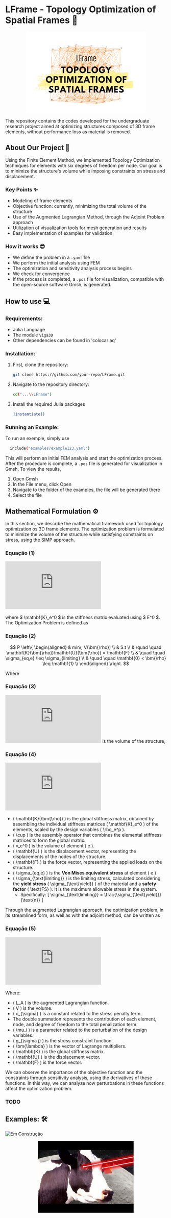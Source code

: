# LFrame - Topology Optimization of Spatial Frames 📐

<p align="center">
<img src="./docs/spatttttttial.png">
</p>

This repository contains the codes developed for the undergraduate research project aimed at optimizing structures composed of 3D frame elements, without performance loss as material is removed.

## About Our Project :rocket:

Using the Finite Element Method, we implemented Topology Optimization techniques for elements with six degrees of freedom per node. Our goal is to minimize the structure's volume while imposing constraints on stress and displacement.

### Key Points :sparkles:

- Modeling of frame elements
- Objective function: currently, minimizing the total volume of the structure
- Use of the Augmented Lagrangian Method, through the Adjoint Problem approach
- Utilization of visualization tools for mesh generation and results
- Easy implementation of examples for validation

### How it works :sunglasses:

  - We define the problem in a `.yaml` file
  - We perform the initial analysis using FEM
  - The optimization and sensitivity analysis process begins
  - We check for convergence
  - If the process is completed, a `.pos` file for visualization, compatible with the open-source software Gmsh, is generated.

## How to use :computer:
### Requirements:
- Julia Language
- The module `Viga3D`
- Other dependencies can be found in 'colocar aq'

### Installation:
1. First, clone the repository:
    ```bash
   git clone https://github.com/your-repo/LFrame.git
2. Navigate to the repository directory:
   ```bash
   cd("...\\LFrame")
3. Install the required Julia packages
   ```bash
   ]instantiate()
   ```

### Running an Example:
To run an exemple, simply use
```bash
  include("examples/example123.yaml")
```

This will perform an initial FEM analysis and start the optimization process. After the procedure is complete, a `.pos` file is generated for visualization in Gmsh. To view the results,
1. Open Gmsh
2. In the File menu, click Open
3. Navigate to the folder of the examples, the file will be generated there
4. Select the file

## Mathematical Formulation ⚙️

In this section, we describe the mathematical framework used for topology optimization os 3D frame elements. The optimization problem is formulated to minimize the volume of the structure while satisfying constraints on stress, using the SIMP approach.

### Equação (1)
![Fórmula](https://latex.codecogs.com/png.latex?%5Cmathbf%7BK%7D_e%28%5Crho_e%29%20%3D%20%5Crho%5Ep_e%20%5Cmathbf%7BK%7D_e%5E0)

where $ \mathbf{K}_e^0 $ is the stiffness matrix evaluated using $ E^0 $.
The Optimization Problem is defined as

### Equação (2)
$$      P  \left\{
    \begin{aligned}
    & min\; V(\bm{\rho}) \\
    & S.t \\
    & \quad \quad \mathbf{K}(\bm{\rho})\mathbf{U}(\bm{\rho}) = \mathbf{F} \\
    & \quad \quad \sigma_{eq,e} \leq \sigma_{limiting} \\
    & \quad \quad \mathbf{0} < \bm{\rho} \leq \mathbf{1} \\
    \end{aligned}
    \right.
$$

Where


### Equação (3)
![Volume](https://latex.codecogs.com/png.latex?V%28%5Cbm%7B%5Crho%7D%29%20%3D%20%5Csum_%7Be%3D1%7D%5En%20%5Crho_e%20v_e%5E0)
is the volume of the structure,
### Equação (4)
![Matriz de Rigidez Global](https://latex.codecogs.com/png.latex?%5Cmathbf%7BK%7D%28%5Cbm%7B%5Crho%7D%29%20%3D%20%5Ccup_%7Be%3D1%7D%5En%20%5Crho_e%5Ep%20%5Cmathbf%7BK%7D_e%5E0)

- \( \mathbf{K}(\bm{\rho}) \) is the global stiffness matrix, obtained by assembling the individual stiffness matrices \( \mathbf{K}_e^0 \) of the elements, scaled by the design variables \( \rho_e^p \).
- \( \cup \) is the assembly operator that combines the elemental stiffness matrices to form the global matrix.
- \( v_e^0 \) is the volume of element \( e \).
- \( \mathbf{U} \) is the displacement vector, representing the displacements of the nodes of the structure.
- \( \mathbf{F} \) is the force vector, representing the applied loads on the structure.
- \( \sigma_{eq,e} \) is the **Von Mises equivalent stress** at element \( e \)
- \( \sigma_{\text{limiting}} \) is the limiting stress, calculated considering the **yield stress** \( \sigma_{\text{yield}} \) of the material and a **safety factor** \( \text{FS} \). It is the maximum allowable stress in the system.
  - Specifically: 
    \[
    \sigma_{\text{limiting}} = \frac{\sigma_{\text{yield}}}{\text{n}}
    \]

Through the augmented Lagrangian approach, the optimization problem, in its streamlined form, as well as with the adjoint method, can be written as
### Equação (5)
![Lagrangian](https://latex.codecogs.com/png.latex?L_A%20%3D%20V%20%20%2B%20%5Cfrac%7Bc_%7B%5Csigma%7D%7D%7B2%284ne%29%7D%20%5Csum_%7Be%3D1%7D%5Ene%20%5Csum_%7Bno%3D1%7D%5E2%5Csum_%7Ba%3D0%7D%5E1%5Cleft%3C%20%5Cfrac%7B%5Cmu_i%7D%7Bc%7D%2Bg_%7B%5Csigma%20j%7D%20%5Cright%3E%5E2%20%2B%20%5Cbm%7B%5Clambda%7D%5ET%28%5Cmathbb%7BK%7D%5Cmathbf%7BU%7D%20-%20%5Cmathbf%7BF%7D%29)

Where:
- \( L_A \) is the augmented Lagrangian function.
- \( V \) is the volume.
- \( c_{\sigma} \) is a constant related to the stress penalty term.
- The double summation represents the contribution of each element, node, and degree of freedom to the total penalization term.
- \( \mu_i \) is a parameter related to the perturbation of the design variables.
- \( g_{\sigma j} \) is the stress constraint function.
- \( \bm{\lambda} \) is the vector of Lagrange multipliers.
- \( \mathbb{K} \) is the global stiffness matrix.
- \( \mathbf{U} \) is the displacement vector.
- \( \mathbf{F} \) is the force vector.

We can observe the importance of the objective function and the constraints through sensitivity analysis, using the derivatives of these functions. In this way, we can analyze how perturbations in these functions affect the optimization problem.
### TODO




## Examples: 🛠️
![Em Construção]([https://url-da-imagem.com/imagem.png](https://pngimg.com/d/under_construction_PNG18.png))


<p align="center">
<img src="./docs/beam.jpeg"  width="300">
</p>
 
